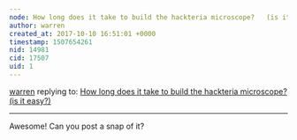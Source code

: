 ```yaml
---
node: How long does it take to build the hackteria microscope?   (is it easy?) 
author: warren
created_at: 2017-10-10 16:51:01 +0000
timestamp: 1507654261
nid: 14981
cid: 17507
uid: 1
---
```




[warren](../profile/warren) replying to: [How long does it take to build the hackteria microscope?   (is it easy?) ](../notes/kgradow1/09-30-2017/how-long-does-it-take-to-build-the-hackteria-microscope-is-it-easy)

----
Awesome! Can you post a snap of it? 